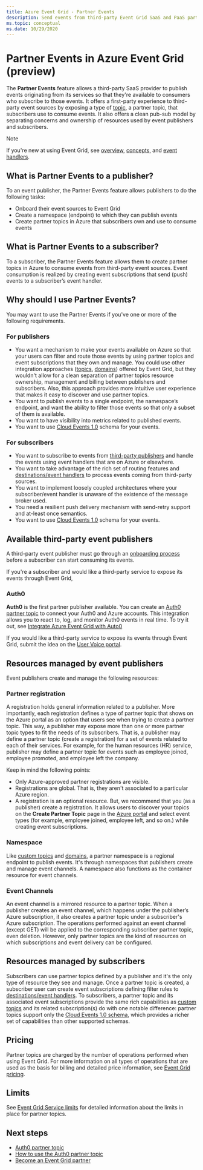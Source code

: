 ```yaml
---
title: Azure Event Grid - Partner Events 
description: Send events from third-party Event Grid SaaS and PaaS partners directly to Azure services with Azure Event Grid.
ms.topic: conceptual
ms.date: 10/29/2020
---
```


# Partner Events in Azure Event Grid (preview)
The **Partner Events** feature allows a third-party SaaS provider to publish events originating from its services so that they're available to consumers who subscribe to those events. It offers a first-party experience to third-party event sources by exposing a type of [topic](concepts.md#topics), a partner topic, that subscribers use to consume events. It also offers a clean pub-sub model by separating concerns and ownership of resources used by event publishers and subscribers.

> [!NOTE]
> If you're new at using Event Grid, see [overview](overview.md), [concepts](concepts.md), and [event handlers](event-handlers.md).

## What is Partner Events to a publisher?
To an event publisher, the Partner Events feature allows publishers to do the following tasks:

- Onboard their event sources to Event Grid
- Create a namespace (endpoint) to which they can publish events
- Create partner topics in Azure that subscribers own and use to consume events

## What is Partner Events to a subscriber?
To a subscriber, the Partner Events feature allows them to create partner topics in Azure to consume events from third-party event sources. Event consumption is realized by creating event subscriptions that send (push) events to a subscriber’s event handler.

## Why should I use Partner Events?
You may want to use the Partner Events if you've one or more of the following requirements.

### For publishers

- You want a mechanism to make your events available on Azure so that your users can filter and route those events by using partner topics and event subscriptions that they own and manage.  You could use other integration approaches ([topics](custom-topics.md),  [domains](event-domains.md)) offered by Event Grid, but they wouldn't allow for a clean separation of partner topics resource ownership, management and billing between publishers and subscribers. Also, this approach provides more intuitive user experience that makes it easy to discover and use partner topics.
- You want to publish events to a single endpoint, the namespace’s endpoint, and want the ability to filter those events so that only a subset of them is available. 
- You want to have visibility into metrics related to published events.
- You want to use [Cloud Events 1.0](https://cloudevents.io/) schema for your events.

### For subscribers

- You want to subscribe to events from [third-party publishers](#available-third-party-event-publishers) and handle the events using event handlers that are on Azure or elsewhere.
- You want to take advantage of the rich set of routing features and [destinations/event handlers](overview.md#event-handlers) to process events coming from third-party sources. 
- You want to implement loosely coupled architectures where your subscriber/event handler is unaware of the existence of the message broker used. 
- You need a resilient push delivery mechanism with send-retry support and at-least once semantics.
- You want to use [Cloud Events 1.0](https://cloudevents.io/) schema for your events. 


## Available third-party event publishers
A third-party event publisher must go through an [onboarding process](partner-onboarding-overview.md) before a subscriber can start consuming its events. 

If you're a subscriber and would like a third-party service to expose its events through Event Grid, 

### Auth0
**Auth0** is the first partner publisher available. You can create an [Auth0 partner topic](auth0-overview.md) to connect your Auth0 and Azure accounts. This integration allows you to react to, log, and monitor Auth0 events in real time. To try it out, see [Integrate Azure Event Grid with Auto0](auth0-how-to.md)

If you would like a third-party service to expose its events through Event Grid, submit the idea on the [User Voice portal](https://feedback.azure.com/forums/909934-azure-event-grid).
 
## Resources managed by event publishers
Event publishers create and manage the following resources:

### Partner registration
A registration holds general information related to a publisher. More importantly, each registration defines a type of partner topic that shows on the Azure portal as an option that users see when trying to create a partner topic. This way, a publisher may expose more than one or more partner topic types to fit the needs of its subscribers. That is, a publisher may define a partner topic (create a registration) for a set of events related to each of their services. For example, for the human resources (HR) service, publisher may define a partner topic for events such as employee joined, employee promoted, and employee left the company. 

Keep in mind the following points:

- Only Azure-approved partner registrations are visible. 
- Registrations are global. That is, they aren't associated to a particular Azure region.
- A registration is an optional resource. But, we recommend that you (as a publisher) create a registration. It allows users to discover your topics on the **Create Partner Topic** page in the [Azure portal](https://portal.azure.com/#create/Microsoft.EventGridPartnerTopic) and select event types (for example, employee joined, employee left, and so on.) while creating event subscriptions.

### Namespace
Like [custom topics](custom-topics.md) and [domains](event-domains.md), a partner namespace is a regional endpoint to publish events. It's through namespaces that publishers create and manage event channels. A namespace also functions as the container resource for event channels.

### Event Channels
An event channel is a mirrored resource to a partner topic. When a publisher creates an event channel, which happens under the publisher’s Azure subscription, it also creates a partner topic under a subscriber's Azure subscription. The operations performed against an event channel (except GET) will be applied to the corresponding subscriber partner topic, even deletion. However, only partner topics are the kind of resources on which subscriptions and event delivery can be configured.

## Resources managed by subscribers 
Subscribers can use partner topics defined by a publisher and it's the only type of resource they see and manage. Once a partner topic is created, a subscriber user can create event subscriptions defining filter rules to [destinations/event handlers](overview.md#event-handlers). To subscribers, a partner topic and its associated event subscriptions provide the same rich capabilities as [custom topics](custom-topics.md) and its related subscription(s) do with one notable difference: partner topics support only the [Cloud Events 1.0 schema](cloudevents-schema.md), which provides a richer set of capabilities than other supported schemas.

## Pricing
Partner topics are charged by the number of operations performed when using Event Grid. For more information on all types of operations that are used as the basis for billing and detailed price information, see [Event Grid pricing](https://azure.microsoft.com/pricing/details/event-grid/).

## Limits
See [Event Grid Service limits](../azure-resource-manager/management/azure-subscription-service-limits.md#event-grid-limits) for detailed information about the limits in place for partner topics.


## Next steps

- [Auth0 partner topic](auth0-overview.md)
- [How to use the Auth0 partner topic](auth0-how-to.md)
- [Become an Event Grid partner](partner-onboarding-overview.md)